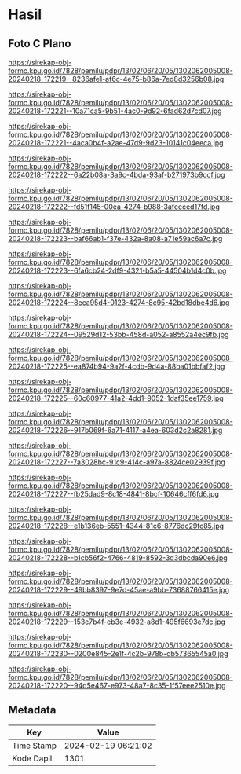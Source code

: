 # Hasil

## Foto C Plano

https://sirekap-obj-formc.kpu.go.id/7828/pemilu/pdpr/13/02/06/20/05/1302062005008-20240218-172219--8236afe1-af6c-4e75-b86a-7ed8d3256b08.jpg

https://sirekap-obj-formc.kpu.go.id/7828/pemilu/pdpr/13/02/06/20/05/1302062005008-20240218-172221--10a71ca5-9b51-4ac0-9d92-6fad62d7cd07.jpg

https://sirekap-obj-formc.kpu.go.id/7828/pemilu/pdpr/13/02/06/20/05/1302062005008-20240218-172221--4aca0b4f-a2ae-47d9-9d23-10141c04eeca.jpg

https://sirekap-obj-formc.kpu.go.id/7828/pemilu/pdpr/13/02/06/20/05/1302062005008-20240218-172222--6a22b08a-3a9c-4bda-93af-b271973b9ccf.jpg

https://sirekap-obj-formc.kpu.go.id/7828/pemilu/pdpr/13/02/06/20/05/1302062005008-20240218-172222--fd51f145-00ea-4274-b988-3afeeced17fd.jpg

https://sirekap-obj-formc.kpu.go.id/7828/pemilu/pdpr/13/02/06/20/05/1302062005008-20240218-172223--baf66ab1-f37e-432a-8a08-a71e59ac6a7c.jpg

https://sirekap-obj-formc.kpu.go.id/7828/pemilu/pdpr/13/02/06/20/05/1302062005008-20240218-172223--6fa6cb24-2df9-4321-b5a5-44504b1d4c0b.jpg

https://sirekap-obj-formc.kpu.go.id/7828/pemilu/pdpr/13/02/06/20/05/1302062005008-20240218-172224--8eca95d4-0123-4274-8c95-42bd18dbe4d6.jpg

https://sirekap-obj-formc.kpu.go.id/7828/pemilu/pdpr/13/02/06/20/05/1302062005008-20240218-172224--09529d12-53bb-458d-a052-a8552a4ec9fb.jpg

https://sirekap-obj-formc.kpu.go.id/7828/pemilu/pdpr/13/02/06/20/05/1302062005008-20240218-172225--ea874b94-9a2f-4cdb-9d4a-88ba01bbfaf2.jpg

https://sirekap-obj-formc.kpu.go.id/7828/pemilu/pdpr/13/02/06/20/05/1302062005008-20240218-172225--60c60977-41a2-4dd1-9052-1daf35ee1759.jpg

https://sirekap-obj-formc.kpu.go.id/7828/pemilu/pdpr/13/02/06/20/05/1302062005008-20240218-172226--917b069f-6a71-4117-a4ea-603d2c2a8281.jpg

https://sirekap-obj-formc.kpu.go.id/7828/pemilu/pdpr/13/02/06/20/05/1302062005008-20240218-172227--7a3028bc-91c9-414c-a97a-8824ce02939f.jpg

https://sirekap-obj-formc.kpu.go.id/7828/pemilu/pdpr/13/02/06/20/05/1302062005008-20240218-172227--fb25dad9-8c18-4841-8bcf-10646cff6fd6.jpg

https://sirekap-obj-formc.kpu.go.id/7828/pemilu/pdpr/13/02/06/20/05/1302062005008-20240218-172228--e1b136eb-5551-4344-81c6-8776dc29fc85.jpg

https://sirekap-obj-formc.kpu.go.id/7828/pemilu/pdpr/13/02/06/20/05/1302062005008-20240218-172228--b1cb56f2-4766-4819-8592-3d3dbcda90e6.jpg

https://sirekap-obj-formc.kpu.go.id/7828/pemilu/pdpr/13/02/06/20/05/1302062005008-20240218-172229--49bb8397-9e7d-45ae-a9bb-73688766415e.jpg

https://sirekap-obj-formc.kpu.go.id/7828/pemilu/pdpr/13/02/06/20/05/1302062005008-20240218-172229--153c7b4f-eb3e-4932-a8d1-495f6693e7dc.jpg

https://sirekap-obj-formc.kpu.go.id/7828/pemilu/pdpr/13/02/06/20/05/1302062005008-20240218-172230--0200e845-2e1f-4c2b-978b-db57365545a0.jpg

https://sirekap-obj-formc.kpu.go.id/7828/pemilu/pdpr/13/02/06/20/05/1302062005008-20240218-172220--94d5e467-e973-48a7-8c35-1f57eee2510e.jpg


## Metadata

| Key        | Value               |
| ---------- | ------------------- |
| Time Stamp | 2024-02-19 06:21:02 |
| Kode Dapil | 1301                |



